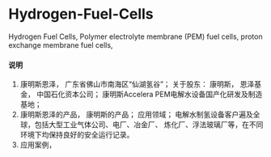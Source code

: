 # Hydrogen-Fuel-Cells
Hydrogen Fuel Cells, Polymer electrolyte membrane (PEM) fuel cells, proton exchange membrane fuel cells,


#### 说明
1. 康明斯恩泽， 广东省佛山市南海区“仙湖氢谷”； 关于股东： 康明斯， 恩泽基金， 中国石化资本公司； 康明斯Accelera PEM电解水设备国产化研发及制造基地； 
2. 康明斯恩泽的产品， 康明斯的产品； 应用领域； 电解水制氢设备客户遍及全球，包括大型工业气体公司、电厂、冶金厂、 炼化厂、浮法玻璃厂等，在不同环境下均保持良好的安全运行记录。  
3. 应用案例， 

